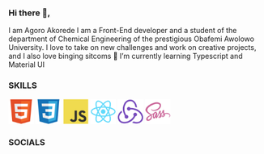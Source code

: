 ###     Hi there 👋,
   I am Agoro Akorede I am a Front-End developer and a student of the department of Chemical Engineering of the prestigious Obafemi Awolowo University. 
I love to take on new challenges and work on creative projects, and I also love binging sitcoms
   🌱 I’m currently learning Typescript and Material UI
    
 
<!-- ![WaveHandGIF](https://user-images.githubusercontent.com/90475212/158036872-ae85d24a-20c7-4e8f-be60-b043142df236.gif) -->

### SKILLS
<div>
<img src="https://github.com/devicons/devicon/blob/master/icons/html5/html5-original.svg" alt="html" width="50" height="50">
<img src="https://github.com/devicons/devicon/blob/master/icons/css3/css3-original.svg" alt="css" width="50" height="50">
<img src="https://github.com/devicons/devicon/blob/master/icons/javascript/javascript-original.svg" alt="javascript" width="50" height="50">
<img src="https://github.com/devicons/devicon/blob/master/icons/react/react-original.svg" alt="html" width="50" height="50">
<img src="https://github.com/devicons/devicon/blob/master/icons/redux/redux-original.svg" alt="html" width="50" height="50">
<img src="https://github.com/devicons/devicon/blob/master/icons/sass/sass-original.svg" alt="html" width="50" height="50">
</div>
    
### SOCIALS
   


<!--
**AgoroAkorede/AgoroAkorede** is a ✨ _special_ ✨ repository because its `README.md` (this file) appears on your GitHub profile.

Here are some ideas to get you started:

- 🔭 I’m currently working on ...
- 🌱 I’m currently learning ...
- 👯 I’m looking to collaborate on ...
- 🤔 I’m looking for help with ...
- 💬 Ask me about ...
- 📫 How to reach me: ...
- 😄 Pronouns: ...
- ⚡ Fun fact: ...
-->
